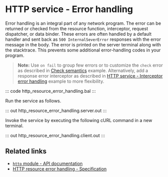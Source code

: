 # HTTP service - Error handling

Error handling is an integral part of any network program. The error can be returned or checked from the resource function, interceptor, request dispatcher, or data binder. These errors are often handled by a default handler and sent back as `500 InternalSeverError` responses with the error message in the body. The error is printed on the server terminal along with the stacktrace. This prevents some additional error-handling codes in your program.

>**Note:** Use `on fail` to group few errors or to customize the `check` error as described in [Check semantics](/learn/by-example/check-semantics/) example. Alternatively, add a response error interceptor as described in [HTTP service - Interceptor error handling](/learn/by-example/http-interceptor-error-handling/) example to more flexibility.

::: code http_resource_error_handling.bal :::

Run the service as follows.

::: out http_resource_error_handling.server.out :::

Invoke the service by executing the following cURL command in a new terminal.

::: out http_resource_error_handling.client.out :::

## Related links
- [`http` module - API documentation](https://lib.ballerina.io/ballerina/http/latest/)
- [HTTP resource error handling - Specification](/spec/http/#82-error-handling)
